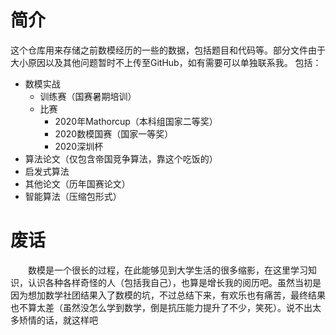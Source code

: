 # 简介
这个仓库用来存储之前数模经历的一些的数据，包括题目和代码等。部分文件由于大小原因以及其他问题暂时不上传至GitHub，如有需要可以单独联系我。
包括：
- 数模实战
	- 训练赛（国赛暑期培训）
	- 比赛
		- 2020年Mathorcup（本科组国家二等奖）
		- 2020数模国赛（国家一等奖）
		- 2020深圳杯
- 算法论文（仅包含帝国竞争算法，靠这个吃饭的）
- 启发式算法
- 其他论文（历年国赛论文）
- 智能算法（压缩包形式）

# 废话
&emsp;&emsp;数模是一个很长的过程，在此能够见到大学生活的很多缩影，在这里学习知识，认识各种各样奇怪的人（包括我自己），也算是增长我的阅历吧。虽然当初是因为想加数学社团结果入了数模的坑，不过总结下来，有欢乐也有痛苦，最终结果也不算太差（虽然没怎么学到数学，倒是抗压能力提升了不少，笑死）。说不出太多矫情的话，就这样吧